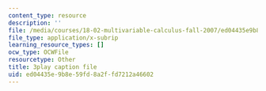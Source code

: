 ```yaml
---
content_type: resource
description: ''
file: /media/courses/18-02-multivariable-calculus-fall-2007/ed04435e9b8e59fd8a2ffd7212a46602_o7UCBjGsRTE.vtt
file_type: application/x-subrip
learning_resource_types: []
ocw_type: OCWFile
resourcetype: Other
title: 3play caption file
uid: ed04435e-9b8e-59fd-8a2f-fd7212a46602
---
```

